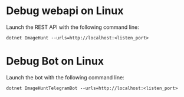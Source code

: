 # Debug webapi on Linux
Launch the REST API with the following command line:

`dotnet ImageHunt --urls=http://localhost:<listen_port>`


# Debug Bot on Linux
Launch the bot with the following command line:

`dotnet ImageHuntTelegramBot --urls=http://localhost:<listen_port>`

